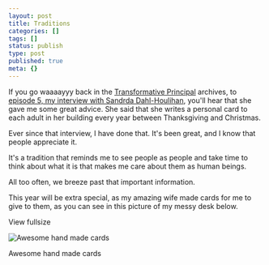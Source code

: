 ```yaml
---
layout: post
title: Traditions
categories: []
tags: []
status: publish
type: post
published: true
meta: {}
---
```


If you go waaaayyy back in the 
[Transformative Principal](http://transformativeprincipal.org/past-episodes) archives, to 
[episode 5, my interview with Sandrda Dahl-Houlihan](http://www.transformativeprincipal.org/episode-005-sandra-dahl-houlihan/), you'll hear that she gave me some great advice. She said that she writes a personal card to each adult in her building every year between Thanksgiving and Christmas.

Ever since that interview, I have done that. It's been great, and I know that people appreciate it.

It's a tradition that reminds me to see people as people and take time to think about what it is that makes me care about them as human beings.

All too often, we breeze past that important information.

This year will be extra special, as my amazing wife made cards for me to give to them, as you can see in this picture of my messy desk below.












































  

    
  
    
View fullsize
              
          
![Awesome hand made cards](/squarespace_images/content_v1_4fffa949e4b0b4590d67b4e7_1543130709430-UM4MXA1LVDJ4SAQFLFP8_IMG_6958.jpg_)
          
        

        
          
          
Awesome hand made cards
